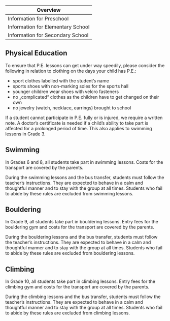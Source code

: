 | Overview |
| --- |
| Information for Preschool | no |
| Information for Elementary School | yes |
| Information for Secondary School | yes |

## Physical Education

To ensure that P.E. lessons can get under way speedily, please consider the following in relation to clothing on the days your child has P.E.:

-   sport clothes labelled with the student’s name
-   sports shoes with non-marking soles for the sports hall
-   younger children wear shoes with velcro fasteners
-   no „complicated“ clothes as the children have to get changed on their own
-   no jewelry (watch, necklace, earrings) brought to school

If a student cannot participate in P.E. fully or is injured, we require a written note. A doctor’s certificate is needed if a child’s ability to take part is affected for a prolonged period of time. This also applies to swimming lessons in Grade 3.

## Swimming

In Grades 6 and 8, all students take part in swimming lessons. Costs for the transport are covered by the parents.

During the swimming lessons and the bus transfer, students must follow the teacher’s instructions. They are expected to behave in a calm and thoughtful manner and to stay with the group at all times. Students who fail to abide by these rules are excluded from swimming lessons.

## Bouldering

In Grade 9, all students take part in bouldering lessons. Entry fees for the bouldering gym and costs for the transport are covered by the parents.

During the bouldering lessons and the bus transfer, students must follow the teacher’s instructions. They are expected to behave in a calm and thoughtful manner and to stay with the group at all times. Students who fail to abide by these rules are excluded from bouldering lessons.

## Climbing

In Grade 10, all students take part in climbing lessons. Entry fees for the climbing gym and costs for the transport are covered by the parents.

During the climbing lessons and the bus transfer, students must follow the teacher’s instructions. They are expected to behave in a calm and thoughtful manner and to stay with the group at all times. Students who fail to abide by these rules are excluded from climbing lessons.